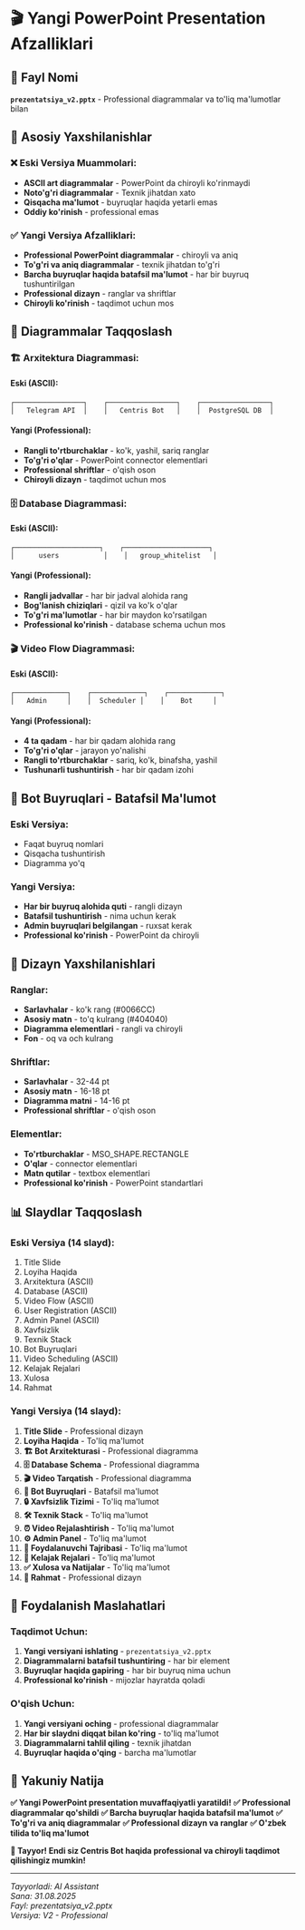 # 🎬 Yangi PowerPoint Presentation Afzalliklari

## 📁 Fayl Nomi
**`prezentatsiya_v2.pptx`** - Professional diagrammalar va to'liq ma'lumotlar bilan

## 🚀 Asosiy Yaxshilanishlar

### ❌ **Eski Versiya Muammolari:**
- **ASCII art diagrammalar** - PowerPoint da chiroyli ko'rinmaydi
- **Noto'g'ri diagrammalar** - Texnik jihatdan xato
- **Qisqacha ma'lumot** - buyruqlar haqida yetarli emas
- **Oddiy ko'rinish** - professional emas

### ✅ **Yangi Versiya Afzalliklari:**
- **Professional PowerPoint diagrammalar** - chiroyli va aniq
- **To'g'ri va aniq diagrammalar** - texnik jihatdan to'g'ri
- **Barcha buyruqlar haqida batafsil ma'lumot** - har bir buyruq tushuntirilgan
- **Professional dizayn** - ranglar va shriftlar
- **Chiroyli ko'rinish** - taqdimot uchun mos

## 🎯 Diagrammalar Taqqoslash

### 🏗️ **Arxitektura Diagrammasi:**

#### **Eski (ASCII):**
```
┌─────────────────┐    ┌─────────────────┐    ┌─────────────────┐
│   Telegram API  │    │   Centris Bot   │    │  PostgreSQL DB  │
```

#### **Yangi (Professional):**
- **Rangli to'rtburchaklar** - ko'k, yashil, sariq ranglar
- **To'g'ri o'qlar** - PowerPoint connector elementlari
- **Professional shriftlar** - o'qish oson
- **Chiroyli dizayn** - taqdimot uchun mos

### 🗄️ **Database Diagrammasi:**

#### **Eski (ASCII):**
```
┌─────────────────────┐    ┌─────────────────────┐
│      users           │    │   group_whitelist   │
```

#### **Yangi (Professional):**
- **Rangli jadvallar** - har bir jadval alohida rang
- **Bog'lanish chiziqlari** - qizil va ko'k o'qlar
- **To'g'ri ma'lumotlar** - har bir maydon ko'rsatilgan
- **Professional ko'rinish** - database schema uchun mos

### 🎬 **Video Flow Diagrammasi:**

#### **Eski (ASCII):**
```
┌─────────────┐    ┌─────────────┐    ┌─────────────┐
│   Admin     │    │  Scheduler │    │    Bot     │
```

#### **Yangi (Professional):**
- **4 ta qadam** - har bir qadam alohida rang
- **To'g'ri o'qlar** - jarayon yo'nalishi
- **Rangli to'rtburchaklar** - sariq, ko'k, binafsha, yashil
- **Tushunarli tushuntirish** - har bir qadam izohi

## 📱 Bot Buyruqlari - Batafsil Ma'lumot

### **Eski Versiya:**
- Faqat buyruq nomlari
- Qisqacha tushuntirish
- Diagramma yo'q

### **Yangi Versiya:**
- **Har bir buyruq alohida quti** - rangli dizayn
- **Batafsil tushuntirish** - nima uchun kerak
- **Admin buyruqlari belgilangan** - ruxsat kerak
- **Professional ko'rinish** - PowerPoint da chiroyli

## 🎨 Dizayn Yaxshilanishlari

### **Ranglar:**
- **Sarlavhalar** - ko'k rang (#0066CC)
- **Asosiy matn** - to'q kulrang (#404040)
- **Diagramma elementlari** - rangli va chiroyli
- **Fon** - oq va och kulrang

### **Shriftlar:**
- **Sarlavhalar** - 32-44 pt
- **Asosiy matn** - 16-18 pt
- **Diagramma matni** - 14-16 pt
- **Professional shriftlar** - o'qish oson

### **Elementlar:**
- **To'rtburchaklar** - MSO_SHAPE.RECTANGLE
- **O'qlar** - connector elementlari
- **Matn qutilar** - textbox elementlari
- **Professional ko'rinish** - PowerPoint standartlari

## 📊 Slaydlar Taqqoslash

### **Eski Versiya (14 slayd):**
1. Title Slide
2. Loyiha Haqida
3. Arxitektura (ASCII)
4. Database (ASCII)
5. Video Flow (ASCII)
6. User Registration (ASCII)
7. Admin Panel (ASCII)
8. Xavfsizlik
9. Texnik Stack
10. Bot Buyruqlari
11. Video Scheduling (ASCII)
12. Kelajak Rejalari
13. Xulosa
14. Rahmat

### **Yangi Versiya (14 slayd):**
1. **Title Slide** - Professional dizayn
2. **Loyiha Haqida** - To'liq ma'lumot
3. **🏗️ Bot Arxitekturasi** - Professional diagramma
4. **🗄️ Database Schema** - Professional diagramma
5. **🎬 Video Tarqatish** - Professional diagramma
6. **📱 Bot Buyruqlari** - Batafsil ma'lumot
7. **🔒 Xavfsizlik Tizimi** - To'liq ma'lumot
8. **🛠️ Texnik Stack** - To'liq ma'lumot
9. **⏰ Video Rejalashtirish** - To'liq ma'lumot
10. **⚙️ Admin Panel** - To'liq ma'lumot
11. **👥 Foydalanuvchi Tajribasi** - To'liq ma'lumot
12. **🚀 Kelajak Rejalari** - To'liq ma'lumot
13. **✅ Xulosa va Natijalar** - To'liq ma'lumot
14. **🎉 Rahmat** - Professional dizayn

## 🎯 Foydalanish Maslahatlari

### **Taqdimot Uchun:**
1. **Yangi versiyani ishlating** - `prezentatsiya_v2.pptx`
2. **Diagrammalarni batafsil tushuntiring** - har bir element
3. **Buyruqlar haqida gapiring** - har bir buyruq nima uchun
4. **Professional ko'rinish** - mijozlar hayratda qoladi

### **O'qish Uchun:**
1. **Yangi versiyani oching** - professional diagrammalar
2. **Har bir slaydni diqqat bilan ko'ring** - to'liq ma'lumot
3. **Diagrammalarni tahlil qiling** - texnik jihatdan
4. **Buyruqlar haqida o'qing** - barcha ma'lumotlar

## 🎊 Yakuniy Natija

**✅ Yangi PowerPoint presentation muvaffaqiyatli yaratildi!**
**✅ Professional diagrammalar qo'shildi**
**✅ Barcha buyruqlar haqida batafsil ma'lumot**
**✅ To'g'ri va aniq diagrammalar**
**✅ Professional dizayn va ranglar**
**✅ O'zbek tilida to'liq ma'lumot**

**🎯 Tayyor! Endi siz Centris Bot haqida professional va chiroyli taqdimot qilishingiz mumkin!**

---

*Tayyorladi: AI Assistant*  
*Sana: 31.08.2025*  
*Fayl: prezentatsiya_v2.pptx*  
*Versiya: V2 - Professional*
